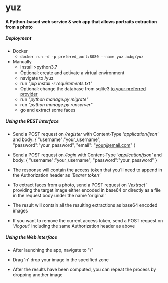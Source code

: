 # yuz
#### A Python-based web service & web app that allows portraits extraction from a photo

##### Deployment
* Docker
  * ```docker run -d -p prefered_port:8080 --name yuz axbg/yuz```
* Manually
  * Install >python3.7
  * Optional: create and activate a virtual environment
  * navigate to /yuz
  * run *"pip install -r requirements.txt"*
  * Optional: change the database from
    sqlite3 [to your preferred provider](https://docs.djangoproject.com/en/3.0/topics/db/multi-db/)
  * run *"python manage.py migrate"*
  * run *"python manage.py runserver"*
  * go and extract some faces

##### Using the REST interface
* Send a POST request on */register* with Content-Type *'application/json'* and body:
    {
    	"username":"your_username",
    	"password":"your_password",
    	"email": "your@email.com"
    }
    
* Send a POST request on */login* with Content-Type *'application/json'* and body:
{
	"username":"your_username",
	"password":"your_password"
}
* The response will contain the access token that you'll need to append in the Authorization header as *'Bearer token'*
* To extract faces from a photo, send a POST request on *'/extract'* providing the target image either encoded in base64 or directly as a file in the request body under the name 'original'
* The result will contain all the resulting extractions as base64 encoded images
* If you want to remove the current access token, send a POST request on *'/logout'* including the same Authorization header as above

##### Using the Web interface
* After launching the app, navigate to "/"

* Drag 'n' drop your image in the specified zone
* After the results have been computed, you can repeat the process by dropping another image
